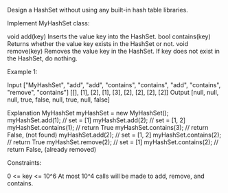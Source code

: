 
Design a HashSet without using any built-in hash table libraries.

Implement MyHashSet class:


void add(key) Inserts the value key into the HashSet.
bool contains(key) Returns whether the value key exists in the HashSet or
not.
void remove(key) Removes the value key in the HashSet. If key does not exist
in the HashSet, do nothing.



Example 1:


Input
["MyHashSet", "add", "add", "contains", "contains", "add", "contains",
"remove", "contains"]
[[], [1], [2], [1], [3], [2], [2], [2], [2]]
Output
[null, null, null, true, false, null, true, null, false]

Explanation
MyHashSet myHashSet = new MyHashSet();
myHashSet.add(1);      // set = [1]
myHashSet.add(2);      // set = [1, 2]
myHashSet.contains(1); // return True
myHashSet.contains(3); // return False, (not found)
myHashSet.add(2);      // set = [1, 2]
myHashSet.contains(2); // return True
myHashSet.remove(2);   // set = [1]
myHashSet.contains(2); // return False, (already removed)


Constraints:


0 <= key <= 10^6
At most 10^4 calls will be made to add, remove, and contains.




